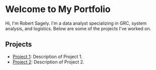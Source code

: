 # Welcome to My Portfolio
Hi, I'm Robert Sagely. I'm a data analyst specializing in GRC, system analysis, and logistics. Below are some of the projects I've worked on.

## Projects
- [Project 1](https://github.com/yourusername/project1): Description of Project 1.
- [Project 2](https://github.com/yourusername/project2): Description of Project 2.

